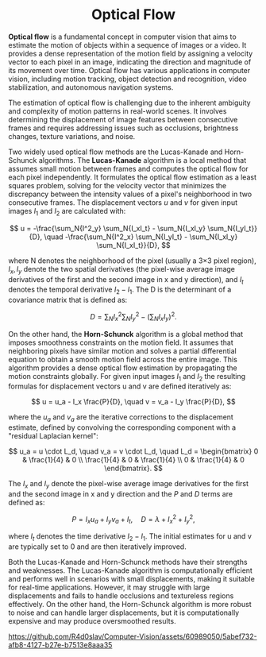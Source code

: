 <center><h1>Optical Flow</h1></center>

<b>Optical flow</b> is a fundamental concept in computer vision that aims to estimate the motion of objects within a sequence of images or a video. It provides a dense representation of the motion field by assigning a velocity vector to each pixel in an image, indicating the direction and magnitude of its movement over time. Optical flow has various applications in computer vision, including motion tracking, object detection and recognition, video stabilization, and autonomous navigation systems.

The estimation of optical flow is challenging due to the inherent ambiguity and complexity of motion patterns in real-world scenes. It involves determining the displacement of image features between consecutive frames and requires addressing issues such as occlusions, brightness changes, texture variations, and noise.

Two widely used optical flow methods are the Lucas-Kanade and Horn-Schunck algorithms. The <b>Lucas-Kanade</b> algorithm is a local method that assumes small motion between frames and computes the optical flow for each pixel independently. It formulates the optical flow estimation as a least squares problem, solving for the velocity vector that minimizes the discrepancy between the intensity values of a pixel's neighborhood in two consecutive frames.
The displacement vectors <i>u</i> and <i>v</i> for given input images $I_1$ and $I_2$ are calculated with:

$$ u = -\frac{\sum_N{I^2_y} \sum_N{I_xI_t} - \sum_N{I_xI_y} \sum_N{I_yI_t}}{D}, \quad -\frac{\sum_N{I^2_x} \sum_N{I_yI_t} - \sum_N{I_xI_y} \sum_N{I_xI_t}}{D}, $$

where N denotes the neighborhood of the pixel (usually a 3×3 pixel region), $I_x, I_y$ denote the two spatial derivatives (the pixel-wise average image derivatives of the first and the second image in x and y direction), and $I_t$ denotes the temporal derivative $I_2-I_1$. The D is the determinant of a covariance matrix that is defined as:

$$ D = \sum_N{I^2_x} \sum_N{I^2_y} - (\sum_N{I_xI_y})^2. $$

On the other hand, the <b>Horn-Schunck</b> algorithm is a global method that imposes smoothness constraints on the motion field. It assumes that neighboring pixels have similar motion and solves a partial differential equation to obtain a smooth motion field across the entire image. This algorithm provides a dense optical flow estimation by propagating the motion constraints globally.
For given input images $I_1$ and $I_2$ the resulting formulas for displacement vectors u and v are defined iteratively as:

$$ u = u_a - I_x \frac{P}{D}, \quad v = v_a - I_y \frac{P}{D}, $$

where the $u_a$ and $v_a$ are the iterative corrections to the displacement estimate, defined by convolving the corresponding component with a "residual Laplacian kernel":

$$ u_a = u \cdot L_d, \quad v_a = v \cdot L_d, \quad L_d = \begin{bmatrix}
0 & \frac{1}{4} & 0 \\
\frac{1}{4} & 0 & \frac{1}{4} \\
0 & \frac{1}{4} & 0 
\end{bmatrix}.
$$

The $I_x$ and $I_y$ denote the pixel-wise average image derivatives for the first and the second image in x and y direction and the <i>P</i> and <i>D</i> terms are defined as:

$$ P = I_xu_a + I_yv_a + I_t, \quad D = \lambda + I^2_x + I^2_y, $$

where $I_t$ denotes the time derivative $I_2-I_1$. The initial estimates for u and v are typically set to 0 and are then iteratively improved.

Both the Lucas-Kanade and Horn-Schunck methods have their strengths and weaknesses. The Lucas-Kanade algorithm is computationally efficient and performs well in scenarios with small displacements, making it suitable for real-time applications. However, it may struggle with large displacements and fails to handle occlusions and textureless regions effectively. On the other hand, the Horn-Schunck algorithm is more robust to noise and can handle larger displacements, but it is computationally expensive and may produce oversmoothed results.


https://github.com/R4d0slav/Computer-Vision/assets/60989050/5abef732-afb8-4127-b27e-b7513e8aaa35

